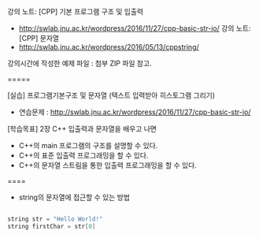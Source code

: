 
강의 노트: [CPP] 기본 프로그램 구조 및 입출력 
   - http://swlab.jnu.ac.kr/wordpress/2016/11/27/cpp-basic-str-io/
 강의 노트: [CPP] 문자열
   - http://swlab.jnu.ac.kr/wordpress/2016/05/13/cppstring/

 강의시간에 작성한 예제 파일 : 첨부 ZIP 파일 참고.


=====

[실습] 프로그램기본구조 및 문자열 (텍스트 입력받아 히스토그램 그리기)
 - 연습문제 : http://swlab.jnu.ac.kr/wordpress/2016/11/27/cpp-basic-str-io/

[학습목표] 2장 C++ 입출력과 문자열을 배우고 나면 

 - C++의 main 프로그램의 구조를 설명할 수 있다. 
 - C++의 표준 입출력 프로그래밍을 할 수 있다.
 - C++의 문자열 스트림을 통한 입출력 프로그래밍을 할 수 있다.
 
 
====

- string의 문자열에 접근할 수 있는 방법

```cpp

string str = "Hello World!"
string firstChar = str[0] 

```

